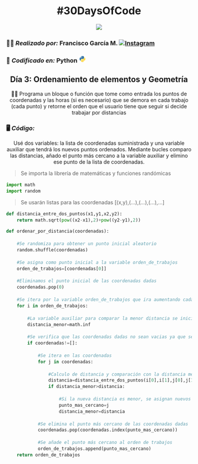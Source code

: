 
<h1 align="center">#30DaysOfCode</h1>

<p align="center"><img src="https://media.giphy.com/media/WUlplcMpOCEmTGBtBW/giphy.gif" width="100"></p>

### 👷‍♂️ *Realizado por:* Francisco García M.  <a href="https://www.instagram.com/edenigma/" target="_blank"><img src="https://upload.wikimedia.org/wikipedia/commons/thumb/e/e7/Instagram_logo_2016.svg/768px-Instagram_logo_2016.svg.png" title="Instagram" alt="Instagram" width="20" height="20"/></a>&nbsp;

### 🎲 *Codificado en:* Python <img src="https://github.com/devicons/devicon/blob/master/icons/python/python-original.svg" title="Python" alt="Python" width="20" height="20"/>&nbsp;


<h2 align="center">Día 3: Ordenamiento de elementos y Geometría</h2>
<p align="center" >🧑‍💻 Programa un bloque o función que tome como entrada los puntos de coordenadas y las horas (si es necesario) que se demora en cada trabajo (cada punto) y retorne el orden que el usuario tiene que seguir si decide trabajar por distancias<br>
</p>

### 🖥️ *Código:*

<p align="center">Usé dos variables: la lista de coordenadas suministrada y una variable auxiliar que tendrá los nuevos puntos ordenados. Mediante bucles comparo las distancias, añado el punto más cercano a la variable auxiliar y elimino ese punto de la lista de coordenadas.
</p>

>Se importa la librería de matemáticas y funciones randómicas

``` py
import math
import random
```
>Se usarán listas para las coordenadas
>[(x,y),(...),(...),(...),...]

``` py
def distancia_entre_dos_puntos(x1,y1,x2,y2):
    return math.sqrt(pow((x2-x1),2)+pow((y2-y1),2))
```

``` py
def ordenar_por_distancia(coordenadas):
    
    #Se randomiza para obtener un punto inicial aleatorio
    random.shuffle(coordenadas)

    #Se asigna como punto inicial a la variable orden_de_trabajos
    orden_de_trabajos=[coordenadas[0]]

    #Eliminamos el punto inicial de las coordenadas dadas
    coordenadas.pop(0)

    #Se itera por la variable orden_de_trabajos que ira aumentando cada vez que se encuentre una posición
    for i in orden_de_trabajos:
        
        #La variable auxiliar para comparar la menor distancia se inicializa con infinito para asegurarnos que cualquier otro valor sea menor
        distancia_menor=math.inf
        
        #Se verifica que las coordenadas dadas no sean vacias ya que se irá reduciendo esta variable
        if coordenadas!=[]:

            #Se itera en las coordenadas
            for j in coordenadas:

                #Calculo de distancia y comparación con la distancia menor anterior
                distancia=distancia_entre_dos_puntos(i[0],i[1],j[0],j[1])
                if distancia_menor>distancia:

                    #Si la nueva distancia es menor, se asignan nuevos valores al punto mas cercano y a la nueva distancia menor
                    punto_mas_cercano=j
                    distancia_menor=distancia
            
            #Se elimina el punto más cercano de las coordenadas dadas
            coordenadas.pop(coordenadas.index(punto_mas_cercano))

            #Se añade el punto más cercano al orden de trabajos
            orden_de_trabajos.append(punto_mas_cercano)
    return orden_de_trabajos
```
